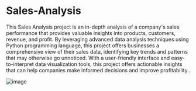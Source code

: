 # Sales-Analysis
This Sales Analysis project is an in-depth analysis of a company's sales performance that provides valuable insights into products, customers, revenue, and profit. By leveraging advanced data analysis techniques using Python programming language, this project offers businesses a comprehensive view of their sales data, identifying key trends and patterns that may otherwise go unnoticed. With a user-friendly interface and easy-to-interpret data visualization tools, this project offers actionable insights that can help companies make informed decisions and improve profitability..

![image](https://user-images.githubusercontent.com/116015175/232772480-501c6d06-b984-4ba6-86a3-1b2f5638858b.png)
